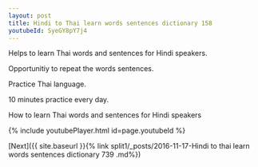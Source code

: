 ```yaml
---
layout: post
title: Hindi to Thai learn words sentences dictionary 158 
youtubeId: SyeGY8pY7j4
---
```

 
 
Helps to learn Thai words and sentences for Hindi speakers.

Opportunitiy to repeat the words sentences. 

Practice Thai language. 
 
10 minutes practice every day. 
 
How to learn Thai words and sentences for Hindi speakers 
 
{% include youtubePlayer.html id=page.youtubeId %}
 
 
[Next]({{ site.baseurl }}{% link  split1/_posts/2016-11-17-Hindi to thai learn words sentences dictionary 739 .md%})
 
